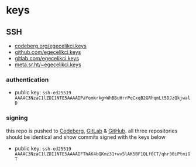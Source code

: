 # keys

## SSH

- [codeberg.org/egecelikci.keys](https://codeberg.org/egecelikci.keys)
- [github.com/egecelikci.keys](https://github.com/egecelikci.keys)
- [gitlab.com/egecelikci.keys](https://gitlab.com/egecelikci.keys)
- [meta.sr.ht/~egecelikci.keys](https://meta.sr.ht/~egecelikci.keys)

### authentication

- public key: `ssh-ed25519 AAAAC3NzaC1lZDI1NTE5AAAAIPaYomkrkg+WhBBuHrrPqCxqB2GRhqmLt5DJzQkjwalD`

### signing

this repo is pushed to [Codeberg](https://codeberg.org/egecelikci/egecelikci), [GitLab](https://gitlab.com/egecelikci/egecelikci) & [GitHub](https://github.com/egecelikci/egecelikci). all three repositories should be identical and show commits signed with the keys below

- public key: `ssh-ed25519 AAAAC3NzaC1lZDI1NTE5AAAAIFThAK4bQKmz31+wv5lAK5BF1QLf0CT/qhr30iPtmiGT`
